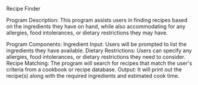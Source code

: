 Recipe Finder

Program Description:
This program assists users in finding recipes based on the ingredients they have on hand, while also accommodating for any allergies, food intolerances, or dietary restrictions they may have.

Program Components:
Ingredient Input: Users will be prompted to list the ingredients they have available.
Dietary Restrictions: Users can specify any allergies, food intolerances, or dietary restrictions they need to consider.
Recipe Matching: The program will search for recipes that match the user's criteria from a cookbook or recipe database.
Output: It will print out the recipe(s) along with the required ingredients and estimated cook time.

